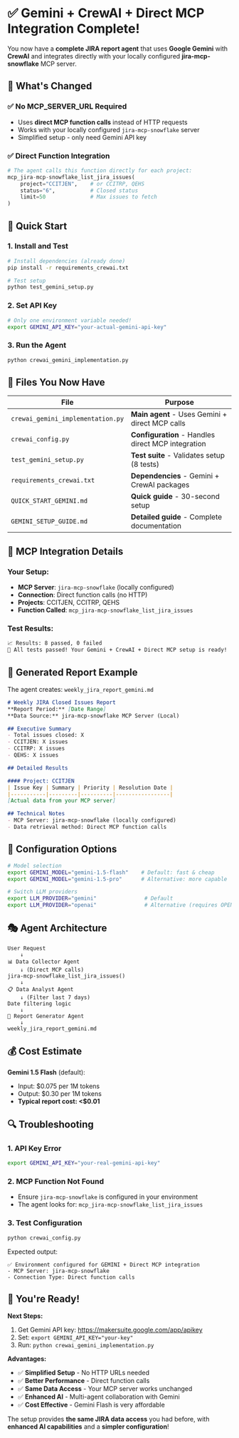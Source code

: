 # ✅ Gemini + CrewAI + Direct MCP Integration Complete!

You now have a **complete JIRA report agent** that uses **Google Gemini** with **CrewAI** and integrates directly with your locally configured **jira-mcp-snowflake** MCP server.

## 🎯 What's Changed

### ✅ **No MCP_SERVER_URL Required**
- Uses **direct MCP function calls** instead of HTTP requests
- Works with your locally configured `jira-mcp-snowflake` server
- Simplified setup - only need Gemini API key

### ✅ **Direct Function Integration**
```python
# The agent calls this function directly for each project:
mcp_jira-mcp-snowflake_list_jira_issues(
    project="CCITJEN",    # or CCITRP, QEHS
    status="6",           # Closed status
    limit=50              # Max issues to fetch
)
```

## 🚀 Quick Start

### 1. **Install and Test**
```bash
# Install dependencies (already done)
pip install -r requirements_crewai.txt

# Test setup
python test_gemini_setup.py
```

### 2. **Set API Key** 
```bash
# Only one environment variable needed!
export GEMINI_API_KEY="your-actual-gemini-api-key"
```

### 3. **Run the Agent**
```bash
python crewai_gemini_implementation.py
```

## 📁 Files You Now Have

| File | Purpose |
|------|---------|
| `crewai_gemini_implementation.py` | **Main agent** - Uses Gemini + direct MCP calls |
| `crewai_config.py` | **Configuration** - Handles direct MCP integration |
| `test_gemini_setup.py` | **Test suite** - Validates setup (8 tests) |
| `requirements_crewai.txt` | **Dependencies** - Gemini + CrewAI packages |
| `QUICK_START_GEMINI.md` | **Quick guide** - 30-second setup |
| `GEMINI_SETUP_GUIDE.md` | **Detailed guide** - Complete documentation |

## 🔗 MCP Integration Details

### **Your Setup:**
- **MCP Server**: `jira-mcp-snowflake` (locally configured)
- **Connection**: Direct function calls (no HTTP)
- **Projects**: CCITJEN, CCITRP, QEHS
- **Function Called**: `mcp_jira-mcp-snowflake_list_jira_issues`

### **Test Results:**
```bash
📈 Results: 8 passed, 0 failed
🎉 All tests passed! Your Gemini + CrewAI + Direct MCP setup is ready!
```

## 🎯 Generated Report Example

The agent creates: `weekly_jira_report_gemini.md`

```markdown
# Weekly JIRA Closed Issues Report
**Report Period:** [Date Range]
**Data Source:** jira-mcp-snowflake MCP Server (Local)

## Executive Summary
- Total issues closed: X
- CCITJEN: X issues
- CCITRP: X issues  
- QEHS: X issues

## Detailed Results

#### Project: CCITJEN
| Issue Key | Summary | Priority | Resolution Date |
|-----------|---------|----------|-----------------|
[Actual data from your MCP server]

## Technical Notes
- MCP Server: jira-mcp-snowflake (locally configured)
- Data retrieval method: Direct MCP function calls
```

## 🔧 Configuration Options

```bash
# Model selection
export GEMINI_MODEL="gemini-1.5-flash"    # Default: fast & cheap
export GEMINI_MODEL="gemini-1.5-pro"      # Alternative: more capable

# Switch LLM providers
export LLM_PROVIDER="gemini"               # Default
export LLM_PROVIDER="openai"               # Alternative (requires OPENAI_API_KEY)
```

## 🎭 Agent Architecture

```
User Request
    ↓
📊 Data Collector Agent
    ↓ (Direct MCP calls)
jira-mcp-snowflake_list_jira_issues()
    ↓
📋 Data Analyst Agent  
    ↓ (Filter last 7 days)
Date filtering logic
    ↓
📝 Report Generator Agent
    ↓
weekly_jira_report_gemini.md
```

## 💰 Cost Estimate

**Gemini 1.5 Flash** (default):
- Input: $0.075 per 1M tokens
- Output: $0.30 per 1M tokens
- **Typical report cost: <$0.01**

## 🔍 Troubleshooting

### **1. API Key Error**
```bash
export GEMINI_API_KEY="your-real-gemini-api-key"
```

### **2. MCP Function Not Found**
- Ensure `jira-mcp-snowflake` is configured in your environment
- The agent looks for: `mcp_jira-mcp-snowflake_list_jira_issues`

### **3. Test Configuration**
```bash
python crewai_config.py
```

Expected output:
```
✅ Environment configured for GEMINI + Direct MCP integration
- MCP Server: jira-mcp-snowflake
- Connection Type: Direct function calls
```

## 🎉 You're Ready!

**Next Steps:**
1. Get Gemini API key: https://makersuite.google.com/app/apikey
2. Set: `export GEMINI_API_KEY="your-key"`
3. Run: `python crewai_gemini_implementation.py`

**Advantages:**
- ✅ **Simplified Setup** - No HTTP URLs needed
- ✅ **Better Performance** - Direct function calls
- ✅ **Same Data Access** - Your MCP server works unchanged
- ✅ **Enhanced AI** - Multi-agent collaboration with Gemini
- ✅ **Cost Effective** - Gemini Flash is very affordable

The setup provides **the same JIRA data access** you had before, with **enhanced AI capabilities** and a **simpler configuration**! 